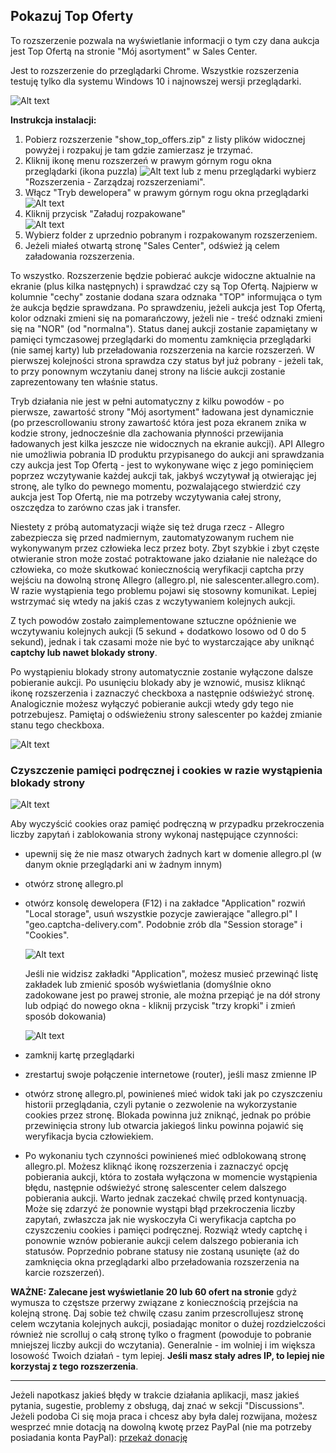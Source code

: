 ## Pokazuj Top Oferty
To rozszerzenie pozwala na wyświetlanie informacji o tym czy dana aukcja jest Top Ofertą na stronie "Mój asortyment" w Sales Center. 

Jest to rozszerzenie do przeglądarki Chrome. Wszystkie rozszerzenia testuję tylko dla systemu Windows 10 i najnowszej wersji przeglądarki.

![Alt text](assets/show_top_offers.gif)

**Instrukcja instalacji:**
1. Pobierz rozszerzenie "show_top_offers.zip" z listy plików widocznej powyżej i rozpakuj je tam gdzie zamierzasz je trzymać.
2. Kliknij ikonę menu rozszerzeń w prawym górnym rogu okna przeglądarki (ikona puzzla) ![Alt text](assets/chrome_extensions_menu_icon.png) lub z menu przeglądarki wybierz "Rozszerzenia - Zarządzaj rozszerzeniami".
3. Włącz "Tryb dewelopera" w prawym górnym rogu okna przeglądarki ![Alt text](assets/chrome_enabled_developer_mode.png)
4. Kliknij przycisk "Załaduj rozpakowane"  
![Alt text](assets/chrome_extensions_load_unpacked_button.png)
5. Wybierz folder z uprzednio pobranym i rozpakowanym rozszerzeniem.  
6. Jeżeli miałeś otwartą stronę "Sales Center", odśwież ją celem załadowania rozszerzenia.

To wszystko. Rozszerzenie będzie pobierać aukcje widoczne aktualnie na ekranie (plus kilka następnych) i sprawdzać czy są Top Ofertą. Najpierw w kolumnie "cechy" zostanie dodana szara odznaka "TOP" informująca o tym że aukcja będzie sprawdzana. Po sprawdzeniu, jeżeli aukcja jest Top Ofertą, kolor odznaki zmieni się na pomarańczowy, jeżeli nie - treść odznaki zmieni się na "NOR" (od "normalna"). Status danej aukcji zostanie zapamiętany w pamięci tymczasowej przeglądarki do momentu zamknięcia przeglądarki (nie samej karty) lub przeładowania rozszerzenia na karcie rozszerzeń. W pierwszej kolejności strona sprawdza czy status był już pobrany - jeżeli tak, to przy ponownym wczytaniu danej strony na liście aukcji zostanie zaprezentowany ten właśnie status.

Tryb działania nie jest w pełni automatyczny z kilku powodów - po pierwsze, zawartość strony "Mój asortyment" ładowana jest dynamicznie (po przescrollowaniu strony zawartość która jest poza ekranem znika w kodzie strony, jednocześnie dla zachowania płynności przewijania ładowanych jest kilka jeszcze nie widocznych na ekranie aukcji). API Allegro nie umożliwia pobrania ID produktu przypisanego do aukcji ani sprawdzania czy aukcja jest Top Ofertą - jest to wykonywane więc z jego pominięciem poprzez wczytywanie każdej aukcji tak, jakbyś wczytywał ją otwierając jej stronę, ale tylko do pewnego momentu, pozwalającego stwierdzić czy aukcja jest Top Ofertą, nie ma potrzeby wczytywania całej strony, oszczędza to zarówno czas jak i transfer.

Niestety z próbą automatyzacji wiąże się też druga rzecz - Allegro zabezpiecza się przed nadmiernym, zautomatyzowanym ruchem nie wykonywanym przez człowieka lecz przez boty. Zbyt szybkie i zbyt częste otwieranie stron może zostać potraktowane jako działanie nie należące do człowieka, co może skutkować koniecznością weryfikacji captcha przy wejściu na dowolną stronę Allegro (allegro.pl, nie salescenter.allegro.com). W razie wystąpienia tego problemu pojawi się stosowny komunikat. Lepiej wstrzymać się wtedy na jakiś czas z wczytywaniem kolejnych aukcji.

Z tych powodów zostało zaimplementowane sztuczne opóźnienie we wczytywaniu kolejnych aukcji (5 sekund + dodatkowo losowo od 0 do 5 sekund), jednak i tak czasami może nie być to wystarczające aby uniknąć **captchy lub nawet blokady strony**.

Po wystąpieniu blokady strony automatycznie zostanie wyłączone dalsze pobieranie aukcji. Po usunięciu blokady aby je wznowić, musisz kliknąć ikonę rozszerzenia i zaznaczyć checkboxa a następnie odświeżyć stronę. Analogicznie możesz wyłączyć pobieranie aukcji wtedy gdy tego nie potrzebujesz. Pamiętaj o odświeżeniu strony salescenter po każdej zmianie stanu tego checkboxa.

![Alt text](assets/automatic_work_mode.png)

### Czyszczenie pamięci podręcznej i cookies w razie wystąpienia blokady strony

![Alt text](assets/clear_cookies_and_storage.gif)

Aby wyczyścić cookies oraz pamięć podręczną w przypadku przekroczenia liczby zapytań i zablokowania strony wykonaj następujące czynności:
- upewnij się że nie masz otwarych żadnych kart w domenie allegro.pl (w danym oknie przeglądarki ani w żadnym innym)
- otwórz stronę allegro.pl
- otwórz konsolę dewelopera (F12) i na zakładce "Application" rozwiń "Local storage", usuń wszystkie pozycje zawierające "allegro.pl" I "geo.captcha-delivery.com". Podobnie zrób dla "Session storage" i "Cookies".

  ![Alt text](assets/clear_cookies.png)

  Jeśli nie widzisz zakładki "Application", możesz musieć przewinąć listę zakładek lub zmienić sposób wyświetlania (domyślnie okno zadokowane jest po prawej stronie, ale można przepiąć je na dół strony lub odpiąć do nowego okna - kliknij przycisk "trzy kropki" i zmień sposób dokowania)

  ![Alt text](assets/docking_change.png)

- zamknij kartę przeglądarki
- zrestartuj swoje połączenie internetowe (router), jeśli masz zmienne IP
- otwórz stronę allegro.pl, powinieneś mieć widok taki jak po czyszczeniu historii przeglądania, czyli pytanie o zezwolenie na wykorzystanie cookies przez stronę. Blokada powinna już zniknąć, jednak po próbie przewinięcia strony lub otwarcia jakiegoś linku powinna pojawić się weryfikacja bycia człowiekiem. 
- Po wykonaniu tych czynności powinieneś mieć odblokowaną stronę allegro.pl. Możesz kliknąć ikonę rozszerzenia i zaznaczyć opcję pobierania aukcji, która to została wyłączona w momencie wystąpienia błędu, następnie odświeżyć stronę salescenter celem dalszego pobierania aukcji. Warto jednak zaczekać chwilę przed kontynuacją. Może się zdarzyć że ponownie wystąpi błąd przekroczenia liczby zapytań, zwłaszcza jak nie wyskoczyła Ci weryfikacja captcha po czyszczeniu cookies i pamięci podręcznej. Rozwiąż wtedy captchę i ponownie wznów pobieranie aukcji celem dalszego pobierania ich statusów. Poprzednio pobrane statusy nie zostaną usunięte (aż do zamknięcia okna przeglądarki albo przeładowania rozszerzenia na karcie rozszerzeń).

**WAŻNE: Zalecane jest wyświetlanie 20 lub 60 ofert na stronie** gdyż wymusza to częstsze przerwy związane z koniecznością przejścia na kolejną stronę. Daj sobie też chwilę czasu zanim przescrollujesz stronę celem wczytania kolejnych aukcji, posiadając monitor o dużej rozdzielczości również nie scrolluj o całą stronę tylko o fragment (powoduje to pobranie mniejszej liczby aukcji do wczytania). Generalnie - im wolniej i im większa losowość Twoich działań - tym lepiej. **Jeśli masz stały adres IP, to lepiej nie korzystaj z tego rozszerzenia**.

***
Jeżeli napotkasz jakieś błędy w trakcie działania aplikacji, masz jakieś pytania, sugestie, problemy z obsługą, daj znać w sekcji "Discussions".
Jeżeli podoba Ci się moja praca i chcesz aby była dalej rozwijana, możesz wesprzeć mnie dotacją na dowolną kwotę przez PayPal (nie ma potrzeby posiadania konta PayPal): [przekaż donację](https://www.paypal.com/donate/?hosted_button_id=GVU3UC2ZY85SN&locale.x=pl_PL)
